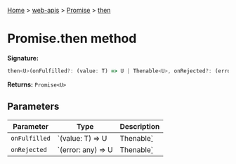 [Home](./index) &gt; [web-apis](./web-apis.md) &gt; [Promise](./web-apis.promise.md) &gt; [then](./web-apis.promise.then.md)

# Promise.then method


**Signature:**
```javascript
then<U>(onFulfilled?: (value: T) => U | Thenable<U>, onRejected?: (error: any) => U | Thenable<U>): Promise<U>;
```
**Returns:** `Promise<U>`

## Parameters

|  Parameter | Type | Description |
|  --- | --- | --- |
|  `onFulfilled` | `(value: T) => U | Thenable<U>` |  |
|  `onRejected` | `(error: any) => U | Thenable<U>` |  |

